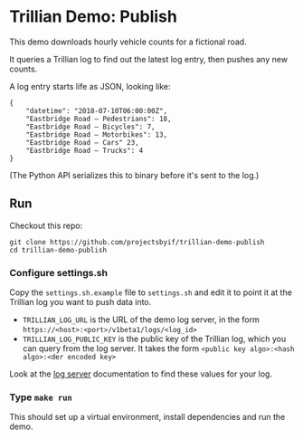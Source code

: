 # Trillian Demo: Publish

This demo downloads hourly vehicle counts for a fictional road.

It queries a Trillian log to find out the latest log entry, then pushes any new counts.

A log entry starts life as JSON, looking like:

```
{
    "datetime": "2018-07-10T06:00:00Z",
    "Eastbridge Road – Pedestrians": 18,
    "Eastbridge Road – Bicycles": 7,
    "Eastbridge Road – Motorbikes": 13,
    "Eastbridge Road – Cars" 23,
    "Eastbridge Road – Trucks": 4
}
```

(The Python API serializes this to binary before it's sent to the log.)

## Run

Checkout this repo:

```
git clone https://github.com/projectsbyif/trillian-demo-publish
cd trillian-demo-publish
```

### Configure settings.sh

Copy the `settings.sh.example` file to `settings.sh` and edit it to point it at the Trillian log you want to push data into.

- `TRILLIAN_LOG_URL` is the URL of the demo log server, in the form `https://<host>:<port>/v1beta1/logs/<log_id>`
- `TRILLIAN_LOG_PUBLIC_KEY` is the public key of the Trillian log, which you can query from the log server. It takes the form `<public key algo>:<hash algo>:<der encoded key>`

Look at the [log server](https://github.com/projectsbyif/trillian-demo-server) documentation to find these values for your log.

### Type `make run`

This should set up a virtual environment, install dependencies and run the demo.
